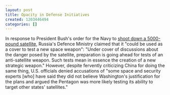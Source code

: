 ```yaml
---
layout: post
title: Opacity in Defense Initiatives
created: 1203446494
categories: []
---
```

In response to President Bush's order for the Navy to <a href="http://www.reuters.com/article/latestCrisis/idUSL16451297" rel="external">shoot down a 5000-pound satellite</a>, Russia's Defence Ministry claimed that it "could be used as a cover to test a new space weapon": "Under cover of discussions about the danger posed by the satellite, preparation is going ahead for tests of an anti-satellite weapon. Such tests mean in essence the creation of a new strategic weapon." However, despite fervently criticizing China for doing the same thing, U.S. officials denied accusations of "some space and security experts [who] have said they did not believe Washington's justification for the plans and argued the Pentagon was more likely testing its ability to target other states' satellites."
